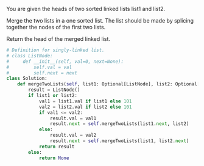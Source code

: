 You are given the heads of two sorted linked lists list1 and list2.

Merge the two lists in a one sorted list. The list should be made by splicing together the nodes of the first two lists.

Return the head of the merged linked list.

```Python
# Definition for singly-linked list.
# class ListNode:
#     def __init__(self, val=0, next=None):
#         self.val = val
#         self.next = next
class Solution:
    def mergeTwoLists(self, list1: Optional[ListNode], list2: Optional[ListNode]) -> Optional[ListNode]:
        result = ListNode()
        if list1 or list2:
            val1 = list1.val if list1 else 101
            val2 = list2.val if list2 else 101
            if val1 <= val2:
                result.val = val1
                result.next = self.mergeTwoLists(list1.next, list2)
            else:
                result.val = val2
                result.next = self.mergeTwoLists(list1, list2.next)
            return result
        else:
            return None
```
